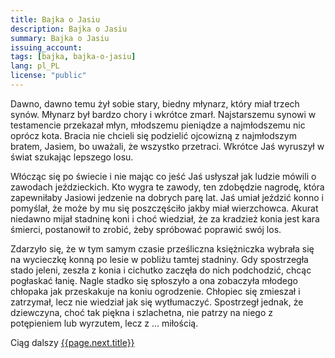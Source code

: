 ```yaml
---
title: Bajka o Jasiu
description: Bajka o Jasiu
summary: Bajka o Jasiu
issuing_account: 
tags: [bajka, bajka-o-jasiu]
lang: pl_PL
license: "public"
---
```


Dawno, dawno temu żył sobie stary, biedny młynarz, który miał trzech synów. Młynarz był bardzo chory i wkrótce zmarł. Najstarszemu synowi w testamencie przekazał młyn, młodszemu pieniądze a najmłodszemu nic oprócz kota. Bracia nie chcieli się podzielić ojcowizną z najmłodszym bratem, Jasiem, bo uważali, że wszystko przetraci. Wkrótce Jaś wyruszył w świat szukając lepszego losu. 

Włócząc się po świecie i nie mając co jeść Jaś usłyszał jak ludzie mówili o zawodach jeździeckich. Kto wygra te zawody, ten zdobędzie nagrodę, która zapewniłaby Jasiowi jedzenie na dobrych parę lat. Jaś umiał jeździć konno i pomyślał, że może by mu się poszczęściło jakby miał wierzchowca. Akurat niedawno mijał stadninę koni i choć wiedział, że za kradzież konia jest kara śmierci, postanowił to zrobić, żeby spróbować poprawić swój los. 

Zdarzyło się, że w tym samym czasie prześliczna księżniczka wybrała się na wycieczkę konną po lesie w pobliżu tamtej stadniny. Gdy spostrzegła stado jeleni, zeszła z konia i cichutko zaczęła do nich podchodzić, chcąc pogłaskać łanię. Nagle stadko się spłoszyło a ona zobaczyła młodego chłopaka jak przeskakuje na koniu ogrodzenie. Chłopiec się zmieszał i zatrzymał, lecz nie wiedział jak się wytłumaczyć. Spostrzegł jednak, że dziewczyna, choć tak piękna i szlachetna, nie patrzy na niego z potępieniem lub wyrzutem, lecz z ... miłością. 

Ciąg dalszy <a href="{{ page.next.url }}">{{page.next.title}}</a>